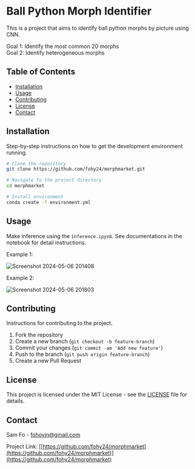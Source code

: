 # Ball Python Morph Identifier

This is a project that aims to identify ball python morphs by picture using CNN.

Goal 1: Identify the most common 20 morphs  
Goal 2: Identify heterogeneous morphs

## Table of Contents

- [Installation](#installation)
- [Usage](#usage)
- [Contributing](#contributing)
- [License](#license)
- [Contact](#contact)

## Installation

Step-by-step instructions on how to get the development environment running.

```bash
# Clone the repository
git clone https://github.com/fohy24/morphmarket.git

# Navigate to the project directory
cd morphmarket

# Install environment
conda create -f environment.yml
```

## Usage

Make inference using the `inference.ipynb`. See documentations in the notebook for detail instructions.

Example 1:

![Screenshot 2024-05-06 201408](https://github.com/user-attachments/assets/3dfa96cf-76aa-4d52-a401-87ba19f11b72)  
  
Example 2:

![Screenshot 2024-05-06 201803](https://github.com/user-attachments/assets/69b3ab03-da4c-4330-a646-d1ae3ddeaabd)


## Contributing

Instructions for contributing to the project.

1. Fork the repository
2. Create a new branch (`git checkout -b feature-branch`)
3. Commit your changes (`git commit -am 'Add new feature'`)
4. Push to the branch (`git push origin feature-branch`)
5. Create a new Pull Request

## License

This project is licensed under the MIT License - see the [LICENSE](LICENSE) file for details.

## Contact

Sam Fo - [fohoyin@gmail.com](mailto:fohoyin@gmail.com)

Project Link: [[https://github.com/fohy24/morphmarket](https://github.com/fohy24/morphmarket)](https://github.com/fohy24/morphmarket)
